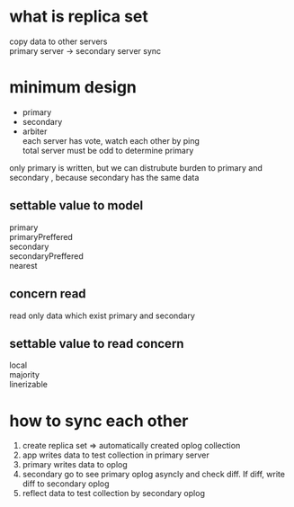 # what is replica set
copy data to other servers  
primary server -> secondary server sync  

# minimum design
- primary  
- secondary  
- arbiter  
each server has vote, watch each other by ping  
total server must be odd to determine primary  

only primary is written, but we can distrubute burden to primary and secondary , because secondary has the same data  

## settable value to model
primary  
primaryPreffered  
secondary  
secondaryPreffered  
nearest  

## concern read
read only data which exist primary and secondary  

## settable value to read concern
local  
majority  
linerizable  


# how to sync each other
1. create replica set => automatically created oplog collection
2. app writes data to test collection in primary server
3. primary writes data to oplog
4. secondary go to see primary oplog asyncly and check diff. If diff, write diff to secondary oplog  
5. reflect data to test collection by secondary oplog




